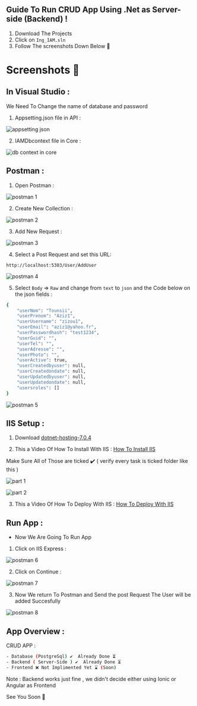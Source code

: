 ## Guide To Run CRUD App Using .Net as Server-side (Backend) !

1. Download The Projects 
2. Click on ```Ing_IAM.sln```
3. Follow The screenshots Down Below 📸

# Screenshots 📸

## In Visual Studio :

We Need To Change the name of database and password 

1. Appsetting.json file in API  :

![appsetting json](https://user-images.githubusercontent.com/71633887/230669199-e670fe3e-6849-4eb0-8a17-8ef0d4b210f3.jpg)

2. IAMDbcontext file in Core :

![db context in core](https://user-images.githubusercontent.com/71633887/230669237-de3b0f52-11c0-4223-8e0d-7b8794863a95.jpg)

## Postman :

1. Open Postman :

![postman 1](https://user-images.githubusercontent.com/71633887/230671436-a9f8ca76-cec3-4231-b0c8-7ea98cae2ce6.JPG)

2. Create New Collection :

![postman 2](https://user-images.githubusercontent.com/71633887/230671575-6ca33d6d-0fbb-4674-b3f7-0e14ebc1e393.jpg)

3. Add New Request : 

![postman 3](https://user-images.githubusercontent.com/71633887/230671666-41a0f044-be2f-4e16-8ef4-88fa997d4b2b.jpg)

4. Select  a Post Request and set this URL: 

``` http://localhost:5303/User/AddUser ```

![postman 4](https://user-images.githubusercontent.com/71633887/230671703-1f3766fe-bb38-49ba-9f44-9025aeee5e88.jpg)

5. Select ```Body``` => ```Raw``` and change from  ```text``` to ```json``` and the Code below on the json fields :

```bash
{
    "userNom": "Tounsii",
    "userPrenom": "Aziz1",
    "userUsername": "zizou1",
    "userEmail": "aziz1@yahoo.fr",
    "userPasswordhash": "test1234",
    "userGuid": "",
    "userTel": "",
    "userAdresse": "",
    "userPhoto": "",
    "userActive": true,
    "userCreatedbyuser": null,
    "userCreatedondate": null,
    "userUpdatedbyuser": null,
    "userUpdatedondate": null,
    "usersroles": []
}
```
![postman 5](https://user-images.githubusercontent.com/71633887/230672279-fb34c771-abf6-4537-bc8f-b38fab8261d1.jpg)

## IIS Setup : 

1. Download [dotnet-hosting-7.0.4](https://mega.nz/file/iEklyLjT#0wvBbJcD9uiQOdiRLuNnfJL1KNPz8PNk457DuGbPcG0)

2. This a Video Of How To Install With IIS : [How To Install IIS](https://www.youtube.com/watch?v=gSVNQXa790c) 

Make Sure All of Those are ticked ✔️ ( verify every task is ticked folder like this )

![part 1](https://user-images.githubusercontent.com/71633887/230674961-84f0f697-8bad-44b6-9798-4debfdf2828b.jpg)

![part 2](https://user-images.githubusercontent.com/71633887/230675013-c84ed840-5471-43d3-a754-2fd0b19206e2.jpg)

3. This a Video Of How To Deploy With IIS : [How To Deploy With IIS](https://youtu.be/izani66SYa0) 


## Run App : 

- Now We Are Going To Run App

1. Click on IIS Express :

![postman 6](https://user-images.githubusercontent.com/71633887/230672596-b31110a6-251f-4fa5-8128-87cc90e49529.jpg)

2. Click on Continue :

![postman 7](https://user-images.githubusercontent.com/71633887/230672741-f07c92db-8adb-43c1-a475-c3d3c92d0d89.jpg)

3. Now We return To Postman and Send the post Request The User will be added Succesfully 

![postman 8](https://user-images.githubusercontent.com/71633887/230672780-d2d6c194-b818-482e-a573-730f7ae18a2f.jpg)

## App Overview :
 CRUD APP :
 
```bash
- Database (PostgreSql) ✔️  Already Done ⏳
- Backend ( Server-Side ) ✔️  Already Done ⏳
- Frontend ❌ Not Implimented Yet ⌛ (Soon)
```

Note : Backend works just fine , we didn't decide either using Ionic or Angular as Frontend 

See You Soon 🚀
